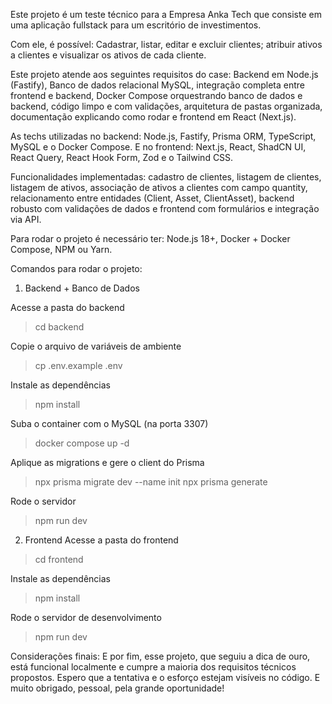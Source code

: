 Este projeto é um teste técnico para a Empresa Anka Tech que consiste em uma aplicação fullstack para um escritório de investimentos. 

Com ele, é possível: Cadastrar, listar, editar e excluir clientes; atribuir ativos a clientes e visualizar os ativos de cada cliente.

Este projeto atende aos seguintes requisitos do case: Backend em Node.js (Fastify), Banco de dados relacional MySQL, integração completa entre frontend e backend, Docker Compose orquestrando banco de dados e backend,
código limpo e com validações, arquitetura de pastas organizada, documentação explicando como rodar e frontend em React (Next.js).

As techs utilizadas no backend: Node.js, Fastify, Prisma ORM, TypeScript, MySQL e o Docker Compose.
E no frontend: Next.js, React, ShadCN UI, React Query, React Hook Form, Zod e o Tailwind CSS.

Funcionalidades implementadas: cadastro de clientes, listagem de clientes, listagem de ativos, associação de ativos a clientes com campo quantity, relacionamento entre entidades (Client, Asset, ClientAsset), backend
robusto com validações de dados e frontend com formulários e integração via API.

Para rodar o projeto é necessário ter: Node.js 18+, Docker + Docker Compose, NPM ou Yarn.

Comandos para rodar o projeto:
1. Backend + Banco de Dados

Acesse a pasta do backend
>cd backend

Copie o arquivo de variáveis de ambiente
>cp .env.example .env

Instale as dependências
>npm install

Suba o container com o MySQL (na porta 3307)
>docker compose up -d

Aplique as migrations e gere o client do Prisma
>npx prisma migrate dev --name init
>npx prisma generate

Rode o servidor
>npm run dev

2. Frontend
Acesse a pasta do frontend
>cd frontend

Instale as dependências
>npm install

Rode o servidor de desenvolvimento
>npm run dev

Considerações finais:
E por fim, esse projeto, que seguiu a dica de ouro, está funcional localmente e cumpre a maioria dos requisitos técnicos propostos.
Espero que a tentativa e o esforço estejam visíveis no código. E muito obrigado, pessoal, pela grande oportunidade!






